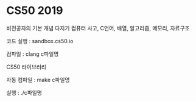 # CS50 2019
비전공자의 기본 개념 다지기
컴퓨터 사고, C언어, 배열, 알고리즘, 메모리, 자료구조

코드 실행 : sandbox.cs50.io

컴파일 : clang c파일명

CS50 라이브러리

자동 컴파일 : make c파일명

실행 : ./c파일명
